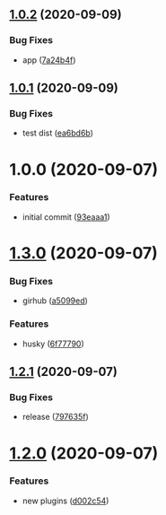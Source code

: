 ## [1.0.2](https://github.com/askuzminov/actions-test/compare/v1.0.1...v1.0.2) (2020-09-09)


### Bug Fixes

* app ([7a24b4f](https://github.com/askuzminov/actions-test/commit/7a24b4f155ee2386f8d4614b8f580b46e2daec9b))

## [1.0.1](https://github.com/askuzminov/actions-test/compare/v1.0.0...v1.0.1) (2020-09-09)


### Bug Fixes

* test dist ([ea6bd6b](https://github.com/askuzminov/actions-test/commit/ea6bd6b7751a5dd57e101134acdcb8d42dc0983f))

# 1.0.0 (2020-09-07)


### Features

* initial commit ([93eaaa1](https://github.com/askuzminov/actions-test/commit/93eaaa135ae6429b1099180bcb7efdcd6aa1345f))

# [1.3.0](https://github.com/askuzminov/actions-test/compare/v1.2.1...v1.3.0) (2020-09-07)


### Bug Fixes

* girhub ([a5099ed](https://github.com/askuzminov/actions-test/commit/a5099ed8f6be7bfc6a83143390f473ad4da07c4f))


### Features

* husky ([6f77790](https://github.com/askuzminov/actions-test/commit/6f77790fef63ea51c4db2e5c8407aa94d5dbdec0))

## [1.2.1](https://github.com/askuzminov/actions-test/compare/v1.2.0...v1.2.1) (2020-09-07)


### Bug Fixes

* release ([797635f](https://github.com/askuzminov/actions-test/commit/797635f9f931e50b51497811ece096b6105a2baf))

# [1.2.0](https://github.com/askuzminov/actions-test/compare/v1.1.0...v1.2.0) (2020-09-07)


### Features

* new plugins ([d002c54](https://github.com/askuzminov/actions-test/commit/d002c544648ea8cfaa759ad585a66524ee4dcd2c))

